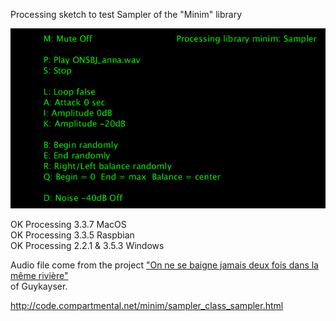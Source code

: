 Processing sketch to test Sampler of the "Minim" library

![AudioSampler3datafolderP3](AudioSampler3datafolderP3.png)

OK Processing 3.3.7 MacOS  
OK Processing 3.3.5 Raspbian  
OK Processing 2.2.1 & 3.5.3 Windows  

Audio file come from the project ["On ne se baigne jamais deux fois dans la même rivière"](https://guykayser.autoportrait.com/autoportrait-collec/on-ne-se-baigne-jamais-deux-fois-dans-la-meme-riviere)  
of Guykayser.  

http://code.compartmental.net/minim/sampler_class_sampler.html
